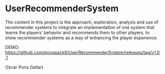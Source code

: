 # UserRecommenderSystem
 
The content in this project is the approach, exploration, analysis and use of recommender systems to
integrate an implementation of one system that learns the players’ behavior and recommends them to
other players, to show recommender systems as a way of enhancing the player experience.

DEMO: https://github.com/ponspack9/UserRecommenderSystem/releases/tag/v1.0.1

Oscar Pons Gallart
